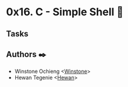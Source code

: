 # 0x16. C - Simple Shell :shell:

## Tasks



## Authors :black_nib:

* Winstone Ochieng <[Winstone](https://github.com/winstoneochieng)>
* Hewan Tegenie <[Hewan](https://github.com/Hewan2568)>